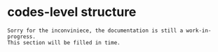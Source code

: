 # codes-level structure

```
Sorry for the inconviniece, the documentation is still a work-in-progress.
This section will be filled in time.
```
